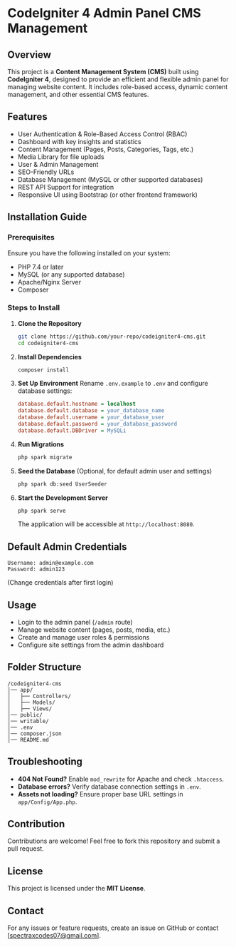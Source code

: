 # CodeIgniter 4 Admin Panel CMS Management

## Overview
This project is a **Content Management System (CMS)** built using **CodeIgniter 4**, designed to provide an efficient and flexible admin panel for managing website content. It includes role-based access, dynamic content management, and other essential CMS features.

## Features
- User Authentication & Role-Based Access Control (RBAC)
- Dashboard with key insights and statistics
- Content Management (Pages, Posts, Categories, Tags, etc.)
- Media Library for file uploads
- User & Admin Management
- SEO-Friendly URLs
- Database Management (MySQL or other supported databases)
- REST API Support for integration
- Responsive UI using Bootstrap (or other frontend framework)

## Installation Guide

### Prerequisites
Ensure you have the following installed on your system:
- PHP 7.4 or later
- MySQL (or any supported database)
- Apache/Nginx Server
- Composer

### Steps to Install
1. **Clone the Repository**
   ```bash
   git clone https://github.com/your-repo/codeigniter4-cms.git
   cd codeigniter4-cms
   ```

2. **Install Dependencies**
   ```bash
   composer install
   ```

3. **Set Up Environment**
   Rename `.env.example` to `.env` and configure database settings:
   ```ini
   database.default.hostname = localhost
   database.default.database = your_database_name
   database.default.username = your_database_user
   database.default.password = your_database_password
   database.default.DBDriver = MySQLi
   ```

4. **Run Migrations**
   ```bash
   php spark migrate
   ```

5. **Seed the Database** (Optional, for default admin user and settings)
   ```bash
   php spark db:seed UserSeeder
   ```

6. **Start the Development Server**
   ```bash
   php spark serve
   ```
   The application will be accessible at `http://localhost:8080`.

## Default Admin Credentials
```
Username: admin@example.com
Password: admin123
```
(Change credentials after first login)

## Usage
- Login to the admin panel (`/admin` route)
- Manage website content (pages, posts, media, etc.)
- Create and manage user roles & permissions
- Configure site settings from the admin dashboard

## Folder Structure
```
/codeigniter4-cms
│── app/
│   ├── Controllers/
│   ├── Models/
│   ├── Views/
│── public/
│── writable/
│── .env
│── composer.json
│── README.md
```

## Troubleshooting
- **404 Not Found?** Enable `mod_rewrite` for Apache and check `.htaccess`.
- **Database errors?** Verify database connection settings in `.env`.
- **Assets not loading?** Ensure proper base URL settings in `app/Config/App.php`.

## Contribution
Contributions are welcome! Feel free to fork this repository and submit a pull request.

## License
This project is licensed under the **MIT License**.

## Contact
For any issues or feature requests, create an issue on GitHub or contact [spectraxcodes07@gmail.com].


